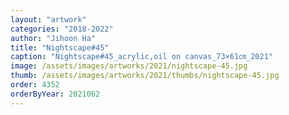 ```yaml
---
layout: "artwork"
categories: "2018-2022"
author: "Jihoon Ha"
title: "Nightscape#45"
caption: "Nightscape#45_acrylic,oil on canvas_73×61㎝_2021"
image: /assets/images/artworks/2021/nightscape-45.jpg
thumb: /assets/images/artworks/2021/thumbs/nightscape-45.jpg
order: 4352
orderByYear: 2021062
---
```

